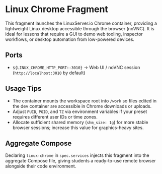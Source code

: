 # Linux Chrome Fragment

This fragment launches the LinuxServer.io Chrome container, providing a lightweight Linux desktop accessible through the browser (noVNC). It is ideal for lessons that require a GUI to demo web tooling, inspector workflows, or desktop automation from low-powered devices.

## Ports

- `${LINUX_CHROME_HTTP_PORT:-3010}` → Web UI / noVNC session (`http://localhost:3010` by default)

## Usage Tips

- The container mounts the workspace root into `/work` so files edited in the dev container are accessible in Chrome downloads or uploads.
- Adjust `PUID`, `PGID`, and `TZ` via environment variables if your preset requires different user IDs or time zones.
- Allocate sufficient shared memory (`shm_size: 1g`) for more stable browser sessions; increase this value for graphics-heavy sites.

## Aggregate Compose

Declaring `linux-chrome` in `spec.services` injects this fragment into the aggregate Compose file, giving students a ready-to-use remote browser alongside their code environment.
